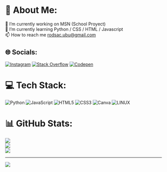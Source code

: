 # 💫 About Me:
🔭 I’m currently working on MSN (School Proyect) <br>🌱 I’m currently learning Python / CSS / HTML / Javascript<br>📫 How to reach me rodsac.ubu@gmail.com


## 🌐 Socials:
[![Instagram](https://img.shields.io/badge/Instagram-%23E4405F.svg?logo=Instagram&logoColor=white)](https://instagram.com/rodsac.ubu) [![Stack Overflow](https://img.shields.io/badge/-Stackoverflow-FE7A16?logo=stack-overflow&logoColor=white)](https://stackoverflow.com/users/22731363) [![Codepen](https://img.shields.io/badge/Codepen-000000?style=for-the-badge&logo=codepen&logoColor=white)](https://codepen.io/@Rodsac) 

# 💻 Tech Stack:
![Python](https://img.shields.io/badge/python-3670A0?style=flat&logo=python&logoColor=ffdd54) ![JavaScript](https://img.shields.io/badge/javascript-%23323330.svg?style=flat&logo=javascript&logoColor=%23F7DF1E) ![HTML5](https://img.shields.io/badge/html5-%23E34F26.svg?style=flat&logo=html5&logoColor=white) ![CSS3](https://img.shields.io/badge/css3-%231572B6.svg?style=flat&logo=css3&logoColor=white) ![Canva](https://img.shields.io/badge/Canva-%2300C4CC.svg?style=flat&logo=Canva&logoColor=white) ![LINUX](https://img.shields.io/badge/Linux-FCC624?style=flat&logo=linux&logoColor=black)
# 📊 GitHub Stats:
![](https://github-readme-stats.vercel.app/api?username=Rodsac&theme=dark&hide_border=false&include_all_commits=false&count_private=false)<br/>
![](https://github-readme-streak-stats.herokuapp.com/?user=Rodsac&theme=dark&hide_border=false)<br/>
![](https://github-readme-stats.vercel.app/api/top-langs/?username=Rodsac&theme=dark&hide_border=false&include_all_commits=false&count_private=false&layout=compact)

---
[![](https://visitcount.itsvg.in/api?id=Rodsac&icon=6&color=1)](https://visitcount.itsvg.in)

<!-- Proudly created with GPRM ( https://gprm.itsvg.in ) -->

